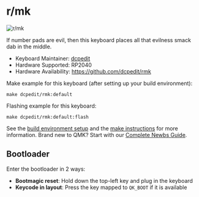 # r/mk

![r/mk](https://i.imgur.com/qOqRzdE.jpg)

If number pads are evil, then this keyboard places all that evilness smack dab in the middle.

* Keyboard Maintainer: [dcpedit](https://github.com/dcpedit)
* Hardware Supported: RP2040
* Hardware Availability: https://github.com/dcpedit/rmk

Make example for this keyboard (after setting up your build environment):

    make dcpedit/rmk:default

Flashing example for this keyboard:

    make dcpedit/rmk:default:flash

See the [build environment setup](https://docs.qmk.fm/#/getting_started_build_tools) and the [make instructions](https://docs.qmk.fm/#/getting_started_make_guide) for more information. Brand new to QMK? Start with our [Complete Newbs Guide](https://docs.qmk.fm/#/newbs).

## Bootloader

Enter the bootloader in 2 ways:

* **Bootmagic reset**: Hold down the top-left key and plug in the keyboard
* **Keycode in layout**: Press the key mapped to `QK_BOOT` if it is available
